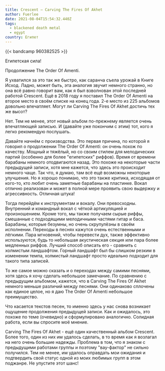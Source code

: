 ```yaml
---
title: Crescent — Carving The Fires Of Akhet
author: Fuerlee
date: 2021-08-04T15:54:32.440Z
tags:
  - blackened death metal
  - egypt
country: Египет
---
```

{{< bandcamp 960382525 >}}

Египетская сила!



Продолжение The Order Of Amenti.



Я ухватился за это так же быстро, как саранча съела урожай в Книге Исход. Ладно, может быть, эта аналогия звучит немного странно, но она всё равно говорит вам, как я был взволнован этой последней работой Crescent. Ещё в 2018 году я поставил The Order Of Amenti на второе место в своём списке на конец года. 2-е место из 225 альбомов довольно впечатляет. Могут ли Carving The Fires Of Akhet достичь тех же высот?



Нет. Тем не менее, этот новый альбом по-прежнему является очень впечатляющей записью. И (давайте уже покончим с этим) тот, кого я легко рекомендую послушать.



Давайте начнём с производства. Это первая причина, по которой я говорил о продолжении The Order Of Amenti: он очень похож по качеству. Мощный и тяжёлый, но со своим стилем для мелодических партий (особенно для более "египетских" риффов). Время от времени барабаны немного отодвигаются назад. Это похоже на некоторые части предыдущей записи, хотя мне кажется, что здесь это происходит немного чаще. Так что, я думаю, там всё ещё возможны некоторые улучшения. Но я хорошо понимаю, что это также критика, исходящая от кого-то, кто любит очень заметные барабаны на пластинке. Вокал отлично реализован и может в полной мере проявить свою выдержку и агрессивность. Отличная штука!



Тогда перейдём к инструментам и вокалу. Они превосходны. Внутренний и командный вокал с чёткой артикуляцией и произношением. Кроме того, мы также получаем сырые риффы, смешанные с подходящими мелодичными частями гитар и баса. Барабаны, которые безумны, но очень скрупулёзны в своём исполнении. Переходы в песнях кажутся очень естественными и лёгкими. Пара мгновений, чтобы перевести дух, также эффективно используются, будь то небольшая акустическая секция или пара более медленных риффов. Лучший способ описать его - сравнить с холмистым ландшафтом. Горный ландшафт был бы слишком резким в изменении темпа, холмистый ландшафт просто идеально подходит для такого типа записей.



То же самое можно сказать и о переходах между самими песнями, хотя здесь я хочу сделать небольшое замечание. По сравнению с предыдущим альбомом, кажется, что в Carving The Fires Of Akhet немного меньше различий между песнями. Они одинаково сплочены как единое целое, но я даю The Order Of Amenti небольшое преимущество.



Что касается текстов песен, то именно здесь у нас снова возникает ощущение продолжения предыдущей записи. Как и ожидалось, это похоже по теме (очевидно) и сформулировано аналогично. Солидная работа, если вы спросите моё мнение.



Carving The Fires Of Akhet - ещё один качественный альбом Crescent. Более того, один из них им удалось сделать, в то время как я возлагал на него очень большие надежды. Проблема в том, что я знаком с предыдущими работами группы и поэтому "вау-фактор" не сильно получился. Тем не менее, им удалось оправдать мои ожидания и подтвердить свой статус одной из моих любимых групп в этом поджанре. Не упустите этот шанс!
